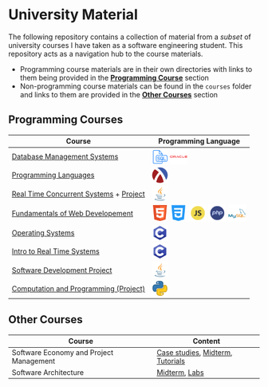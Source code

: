 # University Material 

The following repository contains a collection of material from a *subset* of university courses I have taken as a software engineering student. This repository acts as a navigation hub to the course materials. 
- Programming course materials are in their own directories with links to them being provided in the **[Programming Course](#programming-courses)** section
- Non-programming course materials can be found in the `courses` folder and links to them are provided in the **[Other Courses](#other-courses)** section

## Programming Courses
 
| Course | Programming Language | 
| ------ | -------------------- |
|[Database Management Systems](https://github.com/va9id/database-course)|<img align="center" height="32" width="32" src="icons/sql_icon.png"> <img align="center" height="32" width="35" src="icons/oracle_icon.png">|
|[Programming Languages](https://github.com/va9id/racket-course)|<img align="center" height="32" width="32" padding-right="10px;" src="icons/racket_icon.png"> |
|[Real Time Concurrent Systems](https://github.com/va9id/concurrent-systems-course) + [Project](https://github.com/ConnorMarcus/SYSC3323Project)|<img align="center" height="32" width="32" src="icons/java_icon.png">|
|[Fundamentals of Web Developement](https://github.com/va9id/intro-web-dev-course)|<img align="center" height="32" width="32" src="icons/html_icon.png"> <img align="center" height="34" width="34" src="icons/css_icon.png"> <img align="center" height="36" width="36" src="icons/javascript_icon.png"> <img align="center" height="36" width="36" src="icons/php_icon.png"> <img align="center" height="36" width="36" src="icons/mysql_icon.png">|
|[Operating Systems](https://github.com/va9id/operating-systems-course)|<img align="center" height="32" width="32" src="icons/c_icon.png">|
|[Intro to Real Time Systems](https://github.com/va9id/real-time-systems-course)|<img align="center" height="32" width="32" src="icons/c_icon.png">|
|[Software Development Project](https://github.com/va9id/monopoly)|<img align="center" height="32" width="32" src="icons/java_icon.png">|
|[Computation and Programming (Project)](https://github.com/va9id/cli-image-editor)|<img align="center" height="32" width="32" src="icons/python_icon.png">|

## Other Courses

| Course | Content |
| ------ | ------- |
|Software Economy and Project Management|[Case studies](courses/project-management/case-studies/), [Midterm](courses/project-management/midterm.pdf), [Tutorials](courses/project-management/tutorials/) |
|Software Architecture|[Midterm](/courses/software-architecture/midterm.pdf), [Labs](/courses/software-architecture/labs/)|